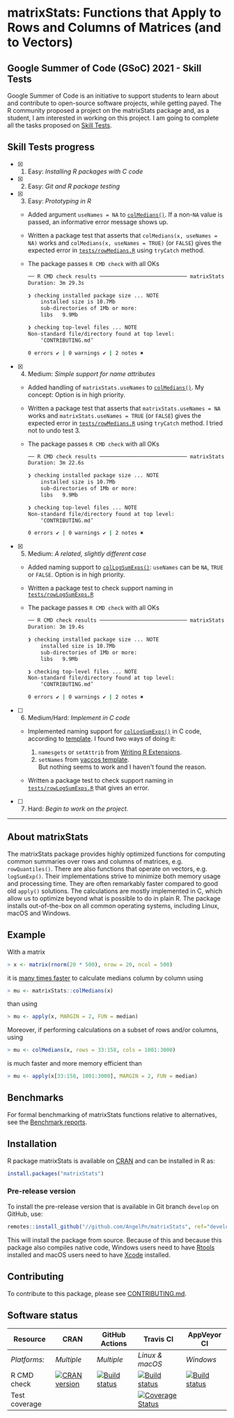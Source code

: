 
# matrixStats: Functions that Apply to Rows and Columns of Matrices (and to Vectors)

## Google Summer of Code (GSoC) 2021 - Skill Tests

Google Summer of Code is an initiative to support students to learn about and contribute to open-source software projects, while getting payed. The R community proposed a project on the matrixStats package and, as a student, I am interested in working on this project. I am going to complete all the tasks proposed on [Skill Tests](https://github.com/rstats-gsoc/gsoc2021/wiki/matrixStats#skill-tests).

## Skill Tests progress

- [x] 1. Easy: _Installing R packages with C code_
- [x] 2. Easy: _Git and R package testing_
- [x] 3. Easy: _Prototyping in R_
    - Added argument `useNames = NA` to [`colMedians()`](https://github.com/AngelPn/matrixStats/blob/develop/R/rowMedians.R#L64-L65). If a non-`NA` value is passed, an informative error message shows up.

    - Written a package test that asserts that `colMedians(x, useNames = NA)` works and `colMedians(x, useNames = TRUE)` (or `FALSE`) gives the expected error in [`tests/rowMedians.R`](https://github.com/AngelPn/matrixStats/blob/develop/tests/rowMedians.R#L225-L238) using `tryCatch` method.

    - The package passes `R CMD check` with all OKs
        ```sh
        ── R CMD check results ──────────────────────────── matrixStats 0.58.0-9000 ────
        Duration: 3m 29.3s

        ❯ checking installed package size ... NOTE
            installed size is 10.7Mb
            sub-directories of 1Mb or more:
            libs   9.9Mb

        ❯ checking top-level files ... NOTE
        Non-standard file/directory found at top level:
            ‘CONTRIBUTING.md’

        0 errors ✔ | 0 warnings ✔ | 2 notes ✖
        ``` 
- [x] 4. Medium: _Simple support for name attributes_
    - Added handling of `matrixStats.useNames` to [`colMedians()`](https://github.com/AngelPn/matrixStats/blob/develop/R/rowMedians.R#L61-L62). My concept: Option is in high priority.

    - Written a package test that asserts that `matrixStats.useNames = NA` works and `matrixStats.useNames = TRUE` (or `FALSE`) gives the expected error in [`tests/rowMedians.R`](https://github.com/AngelPn/matrixStats/blob/develop/tests/rowMedians.R#L241-L256) using `tryCatch` method. I tried not to undo test 3.

    - The package passes `R CMD check` with all OKs
        ```sh
        ── R CMD check results ──────────────────────────── matrixStats 0.58.0-9000 ────
        Duration: 3m 22.6s

        ❯ checking installed package size ... NOTE
            installed size is 10.7Mb
            sub-directories of 1Mb or more:
            libs   9.9Mb

        ❯ checking top-level files ... NOTE
        Non-standard file/directory found at top level:
            ‘CONTRIBUTING.md’

        0 errors ✔ | 0 warnings ✔ | 2 notes ✖
        ```

- [x] 5. Medium: _A related, slightly different case_
    - Added naming support to [`colLogSumExps()`](https://github.com/AngelPn/matrixStats/blob/develop/R/rowLogSumExps.R#L69-L72): `useNames` can be `NA`, `TRUE` or `FALSE`. Option is in high priority.

    - Written a package test to check support naming in [`tests/rowLogSumExps.R`](https://github.com/AngelPn/matrixStats/blob/develop/tests/rowLogSumExps.R#L170-L181)

    - The package passes `R CMD check` with all OKs
        ```sh
        ── R CMD check results ──────────────────────────── matrixStats 0.58.0-9000 ────
        Duration: 3m 19.4s

        ❯ checking installed package size ... NOTE
            installed size is 10.7Mb
            sub-directories of 1Mb or more:
            libs   9.9Mb

        ❯ checking top-level files ... NOTE
        Non-standard file/directory found at top level:
            ‘CONTRIBUTING.md’

        0 errors ✔ | 0 warnings ✔ | 2 notes ✖
        ```
- [ ] 6. Medium/Hard: _Implement in C code_
    - Implemented naming support for [`colLogSumExps()`](https://github.com/AngelPn/matrixStats/blob/develop/src/rowLogSumExp.c#L51-L74) in C code, according to [template](https://github.com/HenrikBengtsson/matrixStats/pull/197). I found two ways of doing it:
        1. `namesgets` or `setAttrib` from [Writing R Extensions](https://cran.r-project.org/doc/manuals/r-release/R-exts.html#Attributes).
        2. `setNames` from [yaccos template](https://github.com/yaccos/matrixStats/blob/develop/src/naming.c).  
    But nothing seems to work and I haven't found the reason.

    - Written a package test to check support naming in [`tests/rowLogSumExps.R`](https://github.com/AngelPn/matrixStats/blob/develop/tests/rowLogSumExps.R#L183-L191) that gives an error.

- [ ] 7. Hard: _Begin to work on the project._

---

## About matrixStats

The matrixStats package provides highly optimized functions for
computing common summaries over rows and columns of matrices,
e.g. `rowQuantiles()`. There are also functions that operate on vectors,
e.g. `logSumExp()`. Their implementations strive to minimize both memory
usage and processing time. They are often remarkably faster compared
to good old `apply()` solutions. The calculations are mostly implemented
in C, which allow us to optimize beyond what is possible to do in
plain R. The package installs out-of-the-box on all common operating
systems, including Linux, macOS and Windows.

## Example
With a matrix
```r
> x <- matrix(rnorm(20 * 500), nrow = 20, ncol = 500)
```
it is [many times
faster](http://www.jottr.org/2015/01/matrixStats-0.13.1.html) to
calculate medians column by column using
```r
> mu <- matrixStats::colMedians(x)
```
than using
```r
> mu <- apply(x, MARGIN = 2, FUN = median)
```

Moreover, if performing calculations on a subset of rows and/or
columns, using
```r
> mu <- colMedians(x, rows = 33:158, cols = 1001:3000)
```
is much faster and more memory efficient than
```r
> mu <- apply(x[33:158, 1001:3000], MARGIN = 2, FUN = median)
```

## Benchmarks
For formal benchmarking of matrixStats functions relative to
alternatives, see the [Benchmark reports](https://github.com/HenrikBengtsson/matrixStats/wiki/Benchmark-reports).

## Installation
R package matrixStats is available on [CRAN](https://cran.r-project.org/package=matrixStats) and can be installed in R as:
```r
install.packages("matrixStats")
```


### Pre-release version

To install the pre-release version that is available in Git branch `develop` on GitHub, use:
```r
remotes::install_github("//github.com/AngelPn/matrixStats", ref="develop")
```
This will install the package from source.  Because of this and because this package also compiles native code, Windows users need to have [Rtools](https://cran.r-project.org/bin/windows/Rtools/) installed and macOS users need to have [Xcode](https://developer.apple.com/xcode/) installed.



<!-- pkgdown-drop-below -->

## Contributing

To contribute to this package, please see [CONTRIBUTING.md](CONTRIBUTING.md).

## Software status

| Resource      | CRAN        | GitHub Actions      | Travis CI       | AppVeyor CI      |
| ------------- | ------------------- | ------------------- | --------------- | ---------------- |
| _Platforms:_  | _Multiple_          | _Multiple_          | _Linux & macOS_ | _Windows_        |
| R CMD check   | <a href="https://cran.r-project.org/web/checks/check_results_matrixStats.html"><img border="0" src="http://www.r-pkg.org/badges/version/matrixStats" alt="CRAN version"></a> | <a href="https://github.com/HenrikBengtsson/matrixStats/actions?query=workflow%3AR-CMD-check"><img src="https://github.com/HenrikBengtsson/matrixStats/workflows/R-CMD-check/badge.svg?branch=develop" alt="Build status"></a>       | <a href="https://travis-ci.org/HenrikBengtsson/matrixStats"><img src="https://travis-ci.org/HenrikBengtsson/matrixStats.svg" alt="Build status"></a>   | <a href="https://ci.appveyor.com/project/HenrikBengtsson/matrixstats"><img src="https://ci.appveyor.com/api/projects/status/github/HenrikBengtsson/matrixStats?svg=true" alt="Build status"></a> |
| Test coverage |                     |                     | <a href="https://codecov.io/gh/HenrikBengtsson/matrixStats"><img src="https://codecov.io/gh/HenrikBengtsson/matrixStats/branch/develop/graph/badge.svg" alt="Coverage Status"/></a>     |                  |

